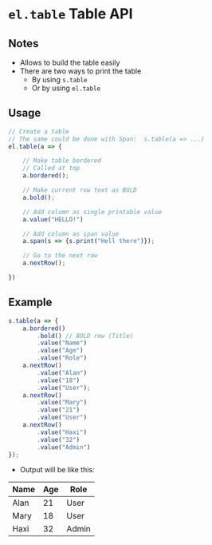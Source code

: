 # `el.table` Table API


## Notes
* Allows to build the table easily
* There are two ways to print the table
	* By using `s.table`
	* Or by using `el.table`


## Usage
```ts
// Create a table
// The same could be done with Span:  s.table(a => ...)
el.table(a => {

	// Make table bordered
	// Called at top
	a.bordered();

	// Make current row text as BOLD
	a.bold();

	// Add column as single printable value
	a.value("HELLO!")

	// Add column as span value
	a.span(s => {s.print("Hell there")});

	// Go to the next row
	a.nextRow();

})
```



## Example
```ts
s.table(a => {
	a.bordered()
		.bold() // BOLD row (Title)
		.value("Name")
		.value("Age")
		.value("Role")
	a.nextRow()
		.value("Alan")
		.value("18")
		.value("User");
	a.nextRow()
		.value("Mary")
		.value("21")
		.value("User")
	a.nextRow()
		.value("Haxi")
		.value("32")
		.value("Admin")
});
```
* Output will be like this:

|Name|Age|Role |
|----|---|-----|
|Alan|21 |User |
|Mary|18 |User |
|Haxi|32 |Admin|
